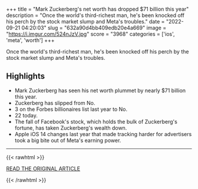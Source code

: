 +++
title = "Mark Zuckerberg's net worth has dropped $71 billion this year"
description = "Once the world's third-richest man, he's been knocked off his perch by the stock market slump and Meta's troubles."
date = "2022-09-21 04:20:03"
slug = "632a90d4bb409edb20e4a669"
image = "https://i.imgur.com/524nJzV.jpg"
score = "3968"
categories = ['ios', 'meta', 'worth']
+++

Once the world's third-richest man, he's been knocked off his perch by the stock market slump and Meta's troubles.

## Highlights

- Mark Zuckerberg has seen his net worth plummet by nearly $71 billion this year.
- Zuckerberg has slipped from No.
- 3 on the Forbes billionaires list last year to No.
- 22 today.
- The fall of Facebook's stock, which holds the bulk of Zuckerberg's fortune, has taken Zuckerberg's wealth down.
- Apple iOS 14 changes last year that made tracking harder for advertisers took a big bite out of Meta's earning power.

---

{{< rawhtml >}}
  <p class="article-category">
    <a target="_blank" href="https://www.cbsnews.com/news/mark-zuckerberg-net-worth-lost-70-billion-metaverse/">READ THE ORIGINAL ARTICLE</a>
  </p>
{{< /rawhtml >}}
